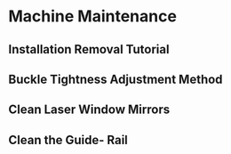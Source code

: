 ﻿---
sidebar_position: 6
sidebar_label: Machine Maintenance
---
# Machine Maintenance
## Installation Removal Tutorial
## Buckle Tightness Adjustment Method
## Clean Laser Window Mirrors
## Clean the Guide- Rail
